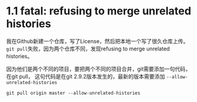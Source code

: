 # 1.1 fatal: refusing to merge unrelated histories 

我在Github新建一个仓库，写了License，然后把本地一个写了很久仓库上传。
`git pull`失败，因为两个仓库不同，发现refusing to merge unrelated histories。

因为他们是两个不同的项目，要把两个不同的项目合并，git需要添加一句代码，在git pull，
这句代码是在git 2.9.2版本发生的，最新的版本需要添加 `--allow-unrelated-histories`

```Shell
git pull origin master --allow-unrelated-histories
```